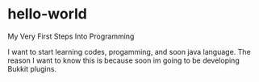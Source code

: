 hello-world
===========

My Very First Steps Into Programming

I want to start learning codes, progamming, and soon java language. The reason I want to know this is because soon im going to be developing Bukkit plugins.
